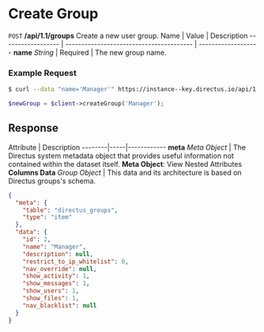 # Create Group

<span class="request">`POST` **/api/1.1/groups**</span>
<span class="description">Create a new user group.</span>
<span class="arguments">Name</span> | Value | Description
------------------ | ---------------------------------------- | -------------------
**name** _String_  |  <span class="required">Required</span>  |  The new group name.

### Example Request

```bash
$ curl --data "name='Manager'" https://instance--key.directus.io/api/1.1/groups
```

```php
$newGroup = $client->createGroup('Manager');
```

## Response

<span class="attributes">Attribute</span> | Description
--------|-----|------------
**meta** _Meta Object_ | The Directus system metadata object that provides useful information not contained within the dataset itself. <a class="object">**Meta Object**: View Nested Attributes</a>
**Columns Data** _Group Object_ | <span class="custom">This data and its architecture is based on Directus groups's schema.</span>

```json
{
  "meta": {
    "table": "directus_groups",
    "type": "item"
  },
  "data": {
    "id": 2,
    "name": "Manager",
    "description": null,
    "restrict_to_ip_whitelist": 0,
    "nav_override": null,
    "show_activity": 1,
    "show_messages": 1,
    "show_users": 1,
    "show_files": 1,
    "nav_blacklist": null
  }
}
```

